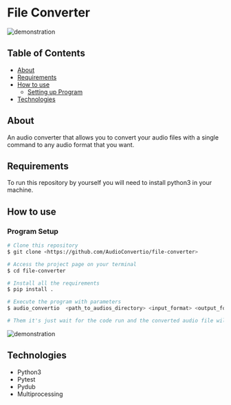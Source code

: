 # File Converter

![demonstration](https://cdn.discordapp.com/attachments/539836343094870016/835936570191511622/unknown.png)

## Table of Contents

<!--ts-->

- [About](#about)
- [Requirements](#requirements)
- [How to use](#how-to-use)
  - [Setting up Program](#program-setup)
- [Technologies](#technologies)
<!--te-->

## About

An audio converter that allows you to convert your audio files with a single command to any audio format that you want.

## Requirements

To run this repository by yourself you will need to install python3 in your machine.

## How to use

### Program Setup

```bash
# Clone this repository
$ git clone <https://github.com/AudioConvertio/file-converter>

# Access the project page on your terminal
$ cd file-converter

# Install all the requirements
$ pip install .

# Execute the program with parameters
$ audio_convertio  <path_to_audios_directory> <input_format> <output_format>

# Them it's just wait for the code run and the converted audio file will be in the same folder of the audio file passed as argument
```

![demonstration](https://cdn.discordapp.com/attachments/539836343094870016/838615313435459584/unknown.png)

## Technologies

- Python3
- Pytest
- Pydub
- Multiprocessing
